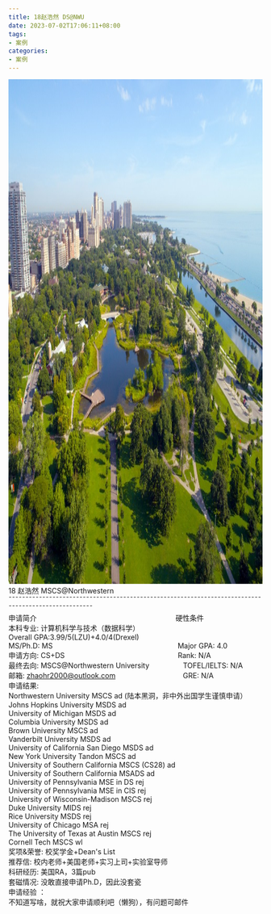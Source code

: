 ```yaml
---
title: 18赵浩然 DS@NWU
date: 2023-07-02T17:06:11+08:00
tags:
- 案例
categories:
- 案例
---
```

<img class="picture-border photo" src="northwestern university.jpg" referrerpolicy="no-referrer" height="1000px" width="1000px"/> <br>
18 赵浩然 MSCS@Northwestern <br>
¯¯¯¯¯¯¯¯¯¯¯¯¯¯¯¯¯¯¯¯¯¯¯¯¯¯¯¯¯¯¯¯¯¯¯¯¯¯¯¯¯¯¯¯¯¯¯¯¯¯¯¯¯¯¯¯¯¯¯¯¯¯¯¯¯¯¯¯¯¯¯¯¯¯¯¯¯¯¯¯¯¯¯¯¯¯¯¯¯¯¯¯¯¯¯¯¯¯¯¯ <br>
申请简介                                                                      硬性条件 <br>
本科专业: 计算机科学与技术（数据科学）                 Overall GPA:3.99/5(LZU)+4.0/4(Drexel) <br>
MS/Ph.D: MS                                                               Major GPA: 4.0  <br>
申请方向: CS+DS                                                         Rank: N/A  <br>
最终去向: MSCS@Northwestern University                 TOFEL/IELTS: N/A  <br>
邮箱: zhaohr2000@outlook.com                                  GRE: N/A <br>
申请结果: <br>
Northwestern University MSCS ad (陆本黑洞，非中外出国学生谨慎申请）<br>
Johns Hopkins University MSDS ad<br>
University of Michigan MSDS ad<br>
Columbia University MSDS ad<br>
Brown University MSCS ad<br>
Vanderbilt University MSDS ad<br>
University of California San Diego MSDS ad<br>
New York University Tandon MSCS ad<br>
University of Southern California MSCS (CS28) ad<br>
University of Southern California MSADS ad<br>
University of Pennsylvania MSE in DS rej<br>
University of Pennsylvania MSE in CIS rej<br>
University of Wisconsin-Madison MSCS rej<br>
Duke University MIDS rej<br>
Rice University MSDS rej<br>
University of Chicago MSA rej<br>
The University of Texas at Austin MSCS rej<br>
Cornell Tech MSCS wl<br>
奖项&荣誉: 校奖学金+Dean's List<br>
推荐信: 校内老师+美国老师+实习上司+实验室导师<br>
科研经历: 美国RA，3篇pub<br>
套磁情况: 没敢直接申请Ph.D，因此没套瓷<br>
申请经验 ：<br>
不知道写啥，就祝大家申请顺利吧（懒狗），有问题可邮件<br>

